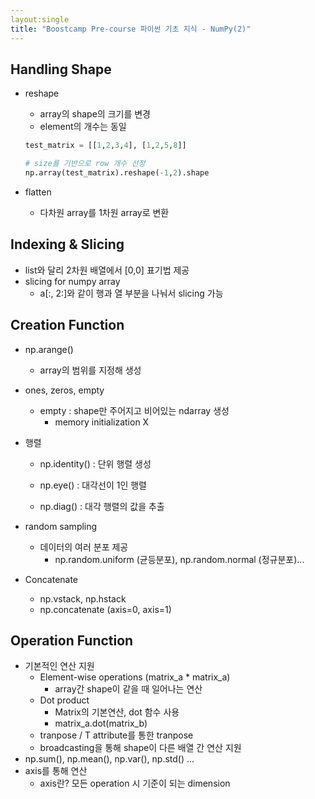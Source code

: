 ```yaml
---
layout:single
title: "Boostcamp Pre-course 파이썬 기초 지식 - NumPy(2)"
---
```


## Handling Shape

- reshape

  - array의 shape의 크기를 변경
  - element의 개수는 동일

  ```python
  test_matrix = [[1,2,3,4], [1,2,5,8]]
  
  # size를 기반으로 row 개수 선정
  np.array(test_matrix).reshape(-1,2).shape
  ```

- flatten

  - 다차원 array를 1차원 array로 변환

## Indexing & Slicing

- list와 달리 2차원 배열에서 [0,0] 표기법 제공
- slicing for numpy array
  - a[:, 2:]와 같이 행과 열 부분을 나눠서 slicing 가능

## Creation Function

- np.arange()

  - array의 범위를 지정해 생성

- ones, zeros, empty

  - empty : shape만 주어지고 비어있는 ndarray 생성
    - memory initialization X

- 행렬

  - np.identity() : 단위 행렬 생성

  - np.eye() : 대각선이 1인 행렬
  - np.diag() : 대각 행렬의 값을 추출

- random sampling

  - 데이터의 여러 분포 제공
    - np.random.uniform (균등분포), np.random.normal (정규분포)...

- Concatenate

  - np.vstack, np.hstack
  - np.concatenate (axis=0, axis=1)

## Operation Function

- 기본적인 연산 지원
  - Element-wise operations (matrix_a * matrix_a)
    - array간 shape이 같을 때 일어나는 연산
  - Dot product
    - Matrix의 기본연산, dot 함수 사용
    - matrix_a.dot(matrix_b)
  - tranpose / T attribute를 통한 tranpose
  - broadcasting을 통해 shape이 다른 배열 간 연산 지원
- np.sum(), np.mean(), np.var(), np.std() ...
- axis를 통해 연산
  - axis란? 모든 operation 시 기준이 되는 dimension
